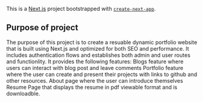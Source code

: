 This is a [Next.js](https://nextjs.org/) project bootstrapped with [`create-next-app`](https://github.com/vercel/next.js/tree/canary/packages/create-next-app).

## Purpose of project
The purpose of this project is to create a resuable dynamic portfolio website that is built using Next.js and optimized for both SEO and performance. It includes authentication flows and establishes both admin and user routes and functionlity. It provides the following features:
    Blogs feature where users can interact with blog post and leave comments
    Portfolio feature where the user can create and present their projects with links to github and other resources.
    About page where the user can introduce themselves
    Resume Page that displays the resume in pdf viewable format and is downloadble.




